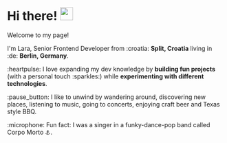 <h1> Hi there! <img src="https://emojis.slackmojis.com/emojis/images/1577305505/7373/hand_wave.gif?1577305505" width="30"/></h1>

<p>Welcome to my page!</p>

<p>I'm Lara, Senior Frontend Developer from :croatia: <b>Split, Croatia</b> living in :de: <b>Berlin, Germany</b>. </p>

<p>:heartpulse: I love expanding my dev knowledge by <b>building fun projects</b> (with a personal touch :sparkles:) while <b>experimenting with different technologies</b>.</p>

<p>:pause_button: I like to unwind by wandering around, discovering new places, listening to music, going to concerts, enjoying craft beer and Texas style BBQ.</p>

<p>:microphone: Fun fact: I was a singer in a funky-dance-pop band called Corpo Morto ⚓.</p>
